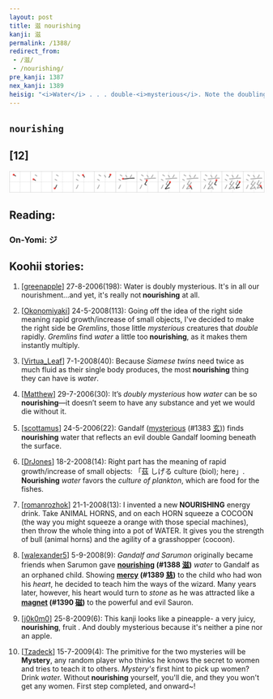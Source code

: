 ```yaml
---
layout: post
title: 滋 nourishing
kanji: 滋
permalink: /1388/
redirect_from:
 - /滋/
 - /nourishing/
pre_kanji: 1387
nex_kanji: 1389
heisig: "<i>Water</i> . . . double-<i>mysterious</i>. Note the doubling up of the element for <i>top hat</i> in the primitive for <i>mysterious</i> and assign it a special image, as it will come up in the next two frames."
---
```


## `nourishing`

## [12]

<div class="stroke"><img src="../images/E6BB8B.png" /></div>

## Reading:

### On-Yomi: ジ

## Koohii stories:

1) [<a href="http://kanji.koohii.com/profile/greenapple">greenapple</a>] 27-8-2006(198): Water is doubly mysterious. It&#039;s in all our nourishment...and yet, it&#039;s really not<strong> nourishing</strong> at all. 

2) [<a href="http://kanji.koohii.com/profile/Okonomiyaki">Okonomiyaki</a>] 24-5-2008(113): Going off the idea of the right side meaning rapid growth/increase of small objects, I&#039;ve decided to make the right side be <em>Gremlins</em>, those little <em>mysterious</em> creatures that <em>double</em> rapidly. <em>Gremlins</em> find <em>water</em> a little too<strong> nourishing</strong>, as it makes them instantly multiply. 

3) [<a href="http://kanji.koohii.com/profile/Virtua_Leaf">Virtua_Leaf</a>] 7-1-2008(40): Because <em>Siamese twins</em> need twice as much fluid as their single body produces, the most<strong> nourishing</strong> thing they can have is <em>water</em>. 

4) [<a href="http://kanji.koohii.com/profile/Matthew">Matthew</a>] 29-7-2006(30): It’s <em>doubly mysterious</em> how <em>water</em> can be so<strong> nourishing</strong>—it doesn’t seem to have any substance and yet we would die without it. 

5) [<a href="http://kanji.koohii.com/profile/scottamus">scottamus</a>] 24-5-2006(22): Gandalf (<a href="../1383">mysterious</a> <span class="index">(#1383 <a href="http://jisho.org/kanji/details/玄">玄</a>)</span>) finds<strong> nourishing</strong> water that reflects an evil double Gandalf looming beneath the surface. 

6) [<a href="http://kanji.koohii.com/profile/DrJones">DrJones</a>] 18-2-2008(14): Right part has the meaning of rapid growth/increase of small objects: 「茲 しげる culture (biol); here」.<strong> Nourishing</strong> <em>water</em> favors the <em>culture of plankton</em>, which are food for the fishes. 

7) [<a href="http://kanji.koohii.com/profile/romanrozhok">romanrozhok</a>] 21-1-2008(13): I invented a new<strong> NOURISHING</strong> energy drink. Take ANIMAL HORNS, and on each HORN squeeze a COCOON (the way you might squeeze a orange with those special machines), then throw the whole thing into a pot of WATER. It gives you the strength of bull (animal horns) and the agility of a grasshopper (cocoon). 

8) [<a href="http://kanji.koohii.com/profile/walexander5">walexander5</a>] 5-9-2008(9): <em>Gandalf and Sarumon</em> originally became friends when Sarumon gave <strong><a href="../1388">nourishing</a> <span class="index">(#1388 <a href="http://jisho.org/kanji/details/滋">滋</a>)</span></strong> <em>water</em> to Gandalf as an orphaned child. Showing <strong><a href="../1389">mercy</a> <span class="index">(#1389 <a href="http://jisho.org/kanji/details/慈">慈</a>)</span></strong> to the child who had won his <em>heart</em>, he decided to teach him the ways of the wizard. Many years later, however, his heart would turn to <em>stone</em> as he was attracted like a <strong><a href="../1390">magnet</a> <span class="index">(#1390 <a href="http://jisho.org/kanji/details/磁">磁</a>)</span></strong> to the powerful and evil Sauron. 

9) [<a href="http://kanji.koohii.com/profile/j0k0m0">j0k0m0</a>] 25-8-2009(6): This kanji looks like a pineapple- a very juicy,<strong> nourishing</strong>, fruit . And doubly mysterious because it&#039;s neither a pine nor an apple. 

10) [<a href="http://kanji.koohii.com/profile/Tzadeck">Tzadeck</a>] 15-7-2009(4): The primitive for the two mysteries will be <strong>Mystery</strong>, any random player who thinks he knows the secret to women and tries to teach it to others. <em>Mystery&#039;s</em> first hint to pick up women? Drink <em>wate</em>r. Without<strong> nourishing</strong> yourself, you&#039;ll die, and they you won&#039;t get any women. First step completed, and onward~! 
